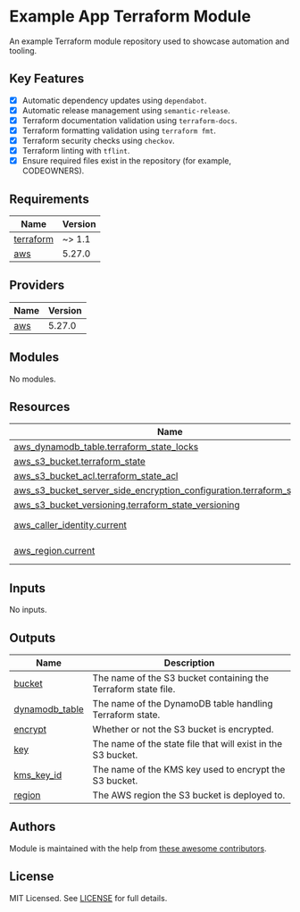 # Example App Terraform Module

An example Terraform module repository used to showcase automation and tooling.

## Key Features

- [x] Automatic dependency updates using `dependabot`.
- [x] Automatic release management using `semantic-release`.
- [x] Terraform documentation validation using `terraform-docs`.
- [x] Terraform formatting validation using `terraform fmt`.
- [x] Terraform security checks using `checkov`.
- [x] Terraform linting with `tflint`.
- [x] Ensure required files exist in the repository (for example, CODEOWNERS).

<!-- BEGIN_TF_DOCS -->
## Requirements

| Name | Version |
|------|---------|
| <a name="requirement_terraform"></a> [terraform](#requirement\_terraform) | ~> 1.1 |
| <a name="requirement_aws"></a> [aws](#requirement\_aws) | 5.27.0 |

## Providers

| Name | Version |
|------|---------|
| <a name="provider_aws"></a> [aws](#provider\_aws) | 5.27.0 |

## Modules

No modules.

## Resources

| Name | Type |
|------|------|
| [aws_dynamodb_table.terraform_state_locks](https://registry.terraform.io/providers/hashicorp/aws/5.27.0/docs/resources/dynamodb_table) | resource |
| [aws_s3_bucket.terraform_state](https://registry.terraform.io/providers/hashicorp/aws/5.27.0/docs/resources/s3_bucket) | resource |
| [aws_s3_bucket_acl.terraform_state_acl](https://registry.terraform.io/providers/hashicorp/aws/5.27.0/docs/resources/s3_bucket_acl) | resource |
| [aws_s3_bucket_server_side_encryption_configuration.terraform_state_sse](https://registry.terraform.io/providers/hashicorp/aws/5.27.0/docs/resources/s3_bucket_server_side_encryption_configuration) | resource |
| [aws_s3_bucket_versioning.terraform_state_versioning](https://registry.terraform.io/providers/hashicorp/aws/5.27.0/docs/resources/s3_bucket_versioning) | resource |
| [aws_caller_identity.current](https://registry.terraform.io/providers/hashicorp/aws/5.27.0/docs/data-sources/caller_identity) | data source |
| [aws_region.current](https://registry.terraform.io/providers/hashicorp/aws/5.27.0/docs/data-sources/region) | data source |

## Inputs

No inputs.

## Outputs

| Name | Description |
|------|-------------|
| <a name="output_bucket"></a> [bucket](#output\_bucket) | The name of the S3 bucket containing the Terraform state file. |
| <a name="output_dynamodb_table"></a> [dynamodb\_table](#output\_dynamodb\_table) | The name of the DynamoDB table handling Terraform state. |
| <a name="output_encrypt"></a> [encrypt](#output\_encrypt) | Whether or not the S3 bucket is encrypted. |
| <a name="output_key"></a> [key](#output\_key) | The name of the state file that will exist in the S3 bucket. |
| <a name="output_kms_key_id"></a> [kms\_key\_id](#output\_kms\_key\_id) | The name of the KMS key used to encrypt the S3 bucket. |
| <a name="output_region"></a> [region](#output\_region) | The AWS region the S3 bucket is deployed to. |
<!-- END_TF_DOCS -->

## Authors
Module is maintained with the help from [these awesome
contributors](https://github.com/craigsloggett-lab/terraform-aws-app/graphs/contributors).

## License
MIT Licensed. See
[LICENSE](https://github.com/craigsloggett-lab/terraform-aws-app/blob/main/LICENSE)
for full details.
